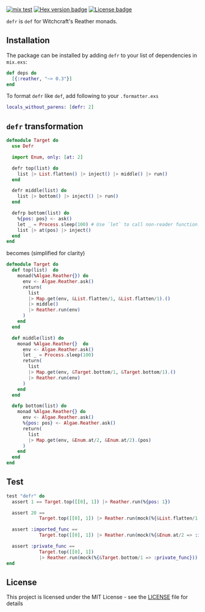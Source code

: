 [![mix test](https://github.com/trevorite/defr/workflows/mix%20test/badge.svg)](https://github.com/trevorite/defr/actions)
[![Hex version badge](https://img.shields.io/hexpm/v/defr.svg)](https://hex.pm/packages/defr)
[![License badge](https://img.shields.io/hexpm/l/defr.svg)](https://github.com/trevorite/defr/blob/master/LICENSE.md)

`defr` is `def` for Witchcraft's Reather monads.

## Installation

The package can be installed by adding `defr` to your list of dependencies
in `mix.exs`:

```elixir
def deps do
  [{:reather, "~> 0.3"}]
end
```

To format `defr` like `def`, add following to your `.formatter.exs`

```elixir
locals_without_parens: [defr: 2]
```

## `defr` transformation

```elixir
defmodule Target do
  use Defr

  import Enum, only: [at: 2]

  defr top(list) do
    list |> List.flatten() |> inject() |> middle() |> run()
  end

  defr middle(list) do
    list |> bottom() |> inject() |> run()
  end

  defrp bottom(list) do
    %{pos: pos} <- ask()
    let _ = Process.sleep(100) # Use `let` to call non-reader function.
    list |> at(pos) |> inject()
  end
end
```

becomes (simplified for clarity)

```elixir
defmodule Target do
  def top(list)  do
    monad(%Algae.Reather{}) do
      env <- Algae.Reather.ask()
      return(
        list
        |> Map.get(env, &List.flatten/1, &List.flatten/1).()
        |> middle()
        |> Reather.run(env)
      )
    end
  end

  def middle(list) do
    monad %Algae.Reather{}  do
      env <- Algae.Reather.ask()
      let _ = Process.sleep(100)
      return(
        list
        |> Map.get(env, &Target.bottom/1, &Target.bottom/1).()
        |> Reather.run(env)
      )
    end
  end

  defp bottom(list) do
    monad %Algae.Reather{} do
      env <- Algae.Reather.ask()
      %{pos: pos} <- Algae.Reather.ask()
      return(
        list
        |> Map.get(env, &Enum.at/2, &Enum.at/2).(pos)
      )
    end
  end
end
```

## Test

```elixir
test "defr" do
  assert 1 == Target.top([[0], 1]) |> Reather.run(%{pos: 1})

  assert 20 ==
            Target.top([[0], 1]) |> Reather.run(mock(%{&List.flatten/1 => [10, 20, 30], pos: 1}))

  assert :imported_func ==
            Target.top([[0], 1]) |> Reather.run(mock(%{&Enum.at/2 => :imported_func, pos: 1}))

  assert :private_func ==
            Target.top([[0], 1])
            |> Reather.run(mock(%{&Target.bottom/1 => :private_func}))
end
```

## License

This project is licensed under the MIT License - see the [LICENSE](LICENSE.md) file for details
